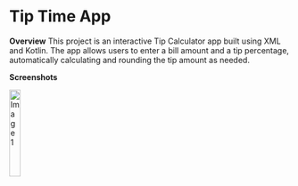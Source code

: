 # Tip Time App
**Overview**
This project is an interactive Tip Calculator app built using XML and Kotlin. The app allows users to enter a bill amount and a tip percentage, automatically calculating and rounding the tip amount as needed.

**Screenshots**
<p>
  <img src="https://github.com/user-attachments/assets/182c77e9-94a9-45a4-8781-bd59ab2881d1"
alt="Image 1" width="20%""/>
</p>
